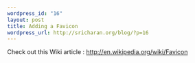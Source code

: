 ```yaml
--- 
wordpress_id: "16"
layout: post
title: Adding a Favicon
wordpress_url: http://sricharan.org/blog/?p=16
---
```

Check out this Wiki article : http://en.wikipedia.org/wiki/Favicon
